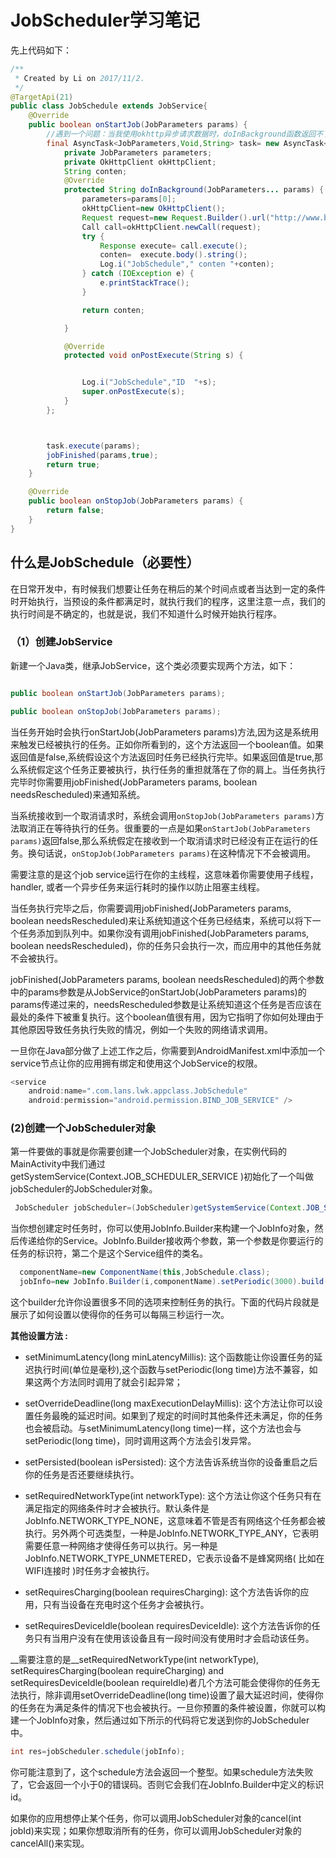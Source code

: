 # JobScheduler学习笔记

先上代码如下：
```java
/**
 * Created by Li on 2017/11/2.
 */
@TargetApi(21)
public class JobSchedule extends JobService{
    @Override
    public boolean onStartJob(JobParameters params) {
        //遇到一个问题：当我使用okhttp异步请求数据时，doInBackground函数返回不了数据,改为同步时可以
        final AsyncTask<JobParameters,Void,String> task= new AsyncTask<JobParameters,Void,String>(){
            private JobParameters parameters;
            private OkHttpClient okHttpClient;
            String conten;
            @Override
            protected String doInBackground(JobParameters... params) {
                parameters=params[0];
                okHttpClient=new OkHttpClient();
                Request request=new Request.Builder().url("http://www.baidu.com").build();
                Call call=okHttpClient.newCall(request);
                try {
                    Response execute= call.execute();
                    conten=  execute.body().string();
                    Log.i("JobSchedule"," conten "+conten);
                } catch (IOException e) {
                    e.printStackTrace();
                }

                return conten;

            }

            @Override
            protected void onPostExecute(String s) {


                Log.i("JobSchedule","ID  "+s);
                super.onPostExecute(s);
            }
        };



        task.execute(params);
        jobFinished(params,true);
        return true;
    }

    @Override
    public boolean onStopJob(JobParameters params) {
        return false;
    }
}
```
## 什么是JobSchedule（必要性）

在日常开发中，有时候我们想要让任务在稍后的某个时间点或者当达到一定的条件时开始执行，当预设的条件都满足时，就执行我们的程序，这里注意一点，我们的执行时间是不确定的，也就是说，我们不知道什么时候开始执行程序。

### （1）创建JobService

新建一个Java类，继承JobService，这个类必须要实现两个方法，如下：
```java

public boolean onStartJob(JobParameters params);

public boolean onStopJob(JobParameters params);
```
当任务开始时会执行onStartJob(JobParameters params)方法,因为这是系统用来触发已经被执行的任务。正如你所看到的，这个方法返回一个boolean值。如果返回值是false,系统假设这个方法返回时任务已经执行完毕。如果返回值是true,那么系统假定这个任务正要被执行，执行任务的重担就落在了你的肩上。当任务执行完毕时你需要用jobFinished(JobParameters params, boolean needsRescheduled)来通知系统。

当系统接收到一个取消请求时，系统会调用`onStopJob(JobParameters params)`方法取消正在等待执行的任务。很重要的一点是如果`onStartJob(JobParameters params)`返回false,那么系统假定在接收到一个取消请求时已经没有正在运行的任务。换句话说，`onStopJob(JobParameters params)`在这种情况下不会被调用。

需要注意的是这个job service运行在你的主线程，这意味着你需要使用子线程，handler, 或者一个异步任务来运行耗时的操作以防止阻塞主线程。

当任务执行完毕之后，你需要调用jobFinished(JobParameters params, boolean needsRescheduled)来让系统知道这个任务已经结束，系统可以将下一个任务添加到队列中。如果你没有调用jobFinished(JobParameters params, boolean needsRescheduled)，你的任务只会执行一次，而应用中的其他任务就不会被执行。

jobFinished(JobParameters params, boolean needsRescheduled)的两个参数中的params参数是从JobService的onStartJob(JobParameters params)的params传递过来的，needsRescheduled参数是让系统知道这个任务是否应该在最处的条件下被重复执行。这个boolean值很有用，因为它指明了你如何处理由于其他原因导致任务执行失败的情况，例如一个失败的网络请求调用。

一旦你在Java部分做了上述工作之后，你需要到AndroidManifest.xml中添加一个service节点让你的应用拥有绑定和使用这个JobService的权限。
```java
<service
    android:name=".com.lans.lwk.appclass.JobSchedule"
    android:permission="android.permission.BIND_JOB_SERVICE" />
```

### (2)创建一个JobScheduler对象
第一件要做的事就是你需要创建一个JobScheduler对象，在实例代码的MainActivity中我们通过getSystemService(Context.JOB_SCHEDULER_SERVICE )初始化了一个叫做jobScheduler的JobScheduler对象。

```java
 JobScheduler jobScheduler=(JobScheduler)getSystemService(Context.JOB_SCHEDULER_SERVICE);
```

当你想创建定时任务时，你可以使用JobInfo.Builder来构建一个JobInfo对象，然后传递给你的Service。JobInfo.Builder接收两个参数，第一个参数是你要运行的任务的标识符，第二个是这个Service组件的类名。

```java
  componentName=new ComponentName(this,JobSchedule.class);
  jobInfo=new JobInfo.Builder(i,componentName).setPeriodic(3000).build();
```

这个builder允许你设置很多不同的选项来控制任务的执行。下面的代码片段就是展示了如何设置以使得你的任务可以每隔三秒运行一次。

**其他设置方法 :**

  * setMinimumLatency(long minLatencyMillis): 这个函数能让你设置任务的延迟执行时间(单位是毫秒),这个函数与setPeriodic(long time)方法不兼容，如果这两个方法同时调用了就会引起异常；

  * setOverrideDeadline(long maxExecutionDelayMillis):
这个方法让你可以设置任务最晚的延迟时间。如果到了规定的时间时其他条件还未满足，你的任务也会被启动。与setMinimumLatency(long time)一样，这个方法也会与setPeriodic(long time)，同时调用这两个方法会引发异常。
  * setPersisted(boolean isPersisted):
这个方法告诉系统当你的设备重启之后你的任务是否还要继续执行。

  * setRequiredNetworkType(int networkType):
这个方法让你这个任务只有在满足指定的网络条件时才会被执行。默认条件是JobInfo.NETWORK_TYPE_NONE，这意味着不管是否有网络这个任务都会被执行。另外两个可选类型，一种是JobInfo.NETWORK_TYPE_ANY，它表明需要任意一种网络才使得任务可以执行。另一种是JobInfo.NETWORK_TYPE_UNMETERED，它表示设备不是蜂窝网络( 比如在WIFI连接时 )时任务才会被执行。

  * setRequiresCharging(boolean requiresCharging):
这个方法告诉你的应用，只有当设备在充电时这个任务才会被执行。

  * setRequiresDeviceIdle(boolean requiresDeviceIdle):
这个方法告诉你的任务只有当用户没有在使用该设备且有一段时间没有使用时才会启动该任务。

__需要注意的是__setRequiredNetworkType(int networkType), setRequiresCharging(boolean requireCharging) and setRequiresDeviceIdle(boolean requireIdle)者几个方法可能会使得你的任务无法执行，除非调用setOverrideDeadline(long time)设置了最大延迟时间，使得你的任务在为满足条件的情况下也会被执行。一旦你预置的条件被设置，你就可以构建一个JobInfo对象，然后通过如下所示的代码将它发送到你的JobScheduler中。

```java
int res=jobScheduler.schedule(jobInfo);
```
你可能注意到了，这个schedule方法会返回一个整型。如果schedule方法失败了，它会返回一个小于0的错误码。否则它会我们在JobInfo.Builder中定义的标识id。

如果你的应用想停止某个任务，你可以调用JobScheduler对象的cancel(int jobId)来实现；如果你想取消所有的任务，你可以调用JobScheduler对象的cancelAll()来实现。
